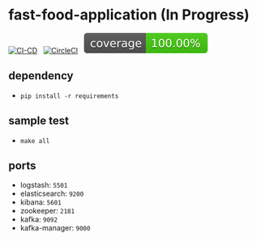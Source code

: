 # fast-food-application (In Progress)

[![CI-CD](https://github.com/sammiee5311/fast-food-application/actions/workflows/CI-CD.yml/badge.svg?branch=main)](https://github.com/sammiee5311/fast-food-application/actions/workflows/CI-CD.yml) &nbsp; [![CircleCI](https://circleci.com/gh/sammiee5311/fast-food-application/tree/main.svg?style=svg)](https://circleci.com/gh/sammiee5311/fast-food-application/tree/main) &nbsp; [![Coverage Status](./django/reports/coverage-badge.svg?dummy=8484744)](./django/reports/index.html)

## dependency

- `pip install -r requirements`

## sample test

- `make all`

## ports

- logstash: `5501`
- elasticsearch: `9200`
- kibana: `5601`
- zookeeper: `2181`
- kafka: `9092`
- kafka-manager: `9000`
